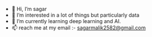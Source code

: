 - 👋 Hi, I’m sagar
- 👀 I’m interested in a lot of things but particularly data
- 🌱 I’m currently learning deep learning and AI. 
- 📫 reach me at my email :- sagarmalik2582@gmail.com

